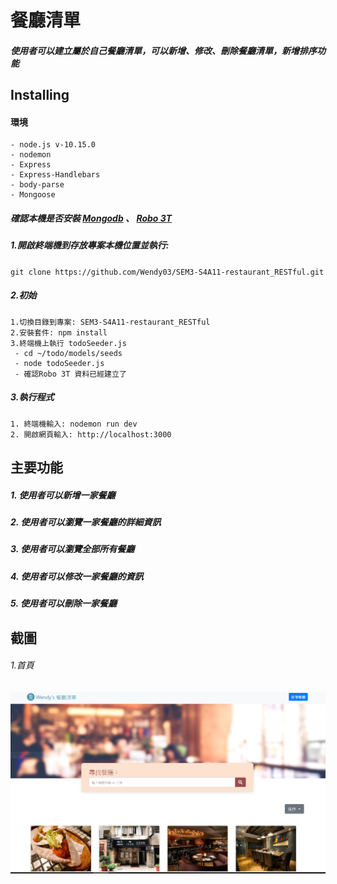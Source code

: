 # 餐廳清單

##### 使用者可以建立屬於自己餐廳清單，可以新增、修改、刪除餐廳清單，新增排序功能

## Installing

#### 環境

```
- node.js v-10.15.0
- nodemon
- Express
- Express-Handlebars
- body-parse
- Mongoose

```

##### 確認本機是否安裝 [Mongodb](https://www.mongodb.com/download-center/community) 、 [Robo 3T](https://robomongo.org/)

##### 1.開啟終端機到存放專案本機位置並執行:

`git clone https://github.com/Wendy03/SEM3-S4A11-restaurant_RESTful.git`

##### 2.初始

```
1.切換目錄到專案: SEM3-S4A11-restaurant_RESTful
2.安裝套件: npm install
3.終端機上執行 todoSeeder.js
 - cd ~/todo/models/seeds
 - node todoSeeder.js
 - 確認Robo 3T 資料已經建立了
```

##### 3.執行程式

```
1. 終端機輸入: nodemon run dev
2. 開啟網頁輸入: http://localhost:3000
```

## 主要功能

##### 1. 使用者可以新增一家餐廳

##### 2. 使用者可以瀏覽一家餐廳的詳細資訊

##### 3. 使用者可以瀏覽全部所有餐廳

##### 4. 使用者可以修改一家餐廳的資訊

##### 5. 使用者可以刪除一家餐廳

## 截圖

###### 1.首頁

![image](https://github.com/Wendy03/SEM3-S4A11-restaurant_RESTful/blob/master/public/img/S4A11.PNG)
